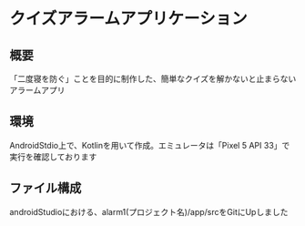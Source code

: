 # クイズアラームアプリケーション
## 概要
「二度寝を防ぐ」ことを目的に制作した、簡単なクイズを解かないと止まらないアラームアプリ
## 環境
AndroidStdio上で、Kotlinを用いて作成。エミュレータは「Pixel 5 API 33」で実行を確認しております
## ファイル構成
androidStudioにおける、alarm1(プロジェクト名)/app/srcをGitにUpしました

